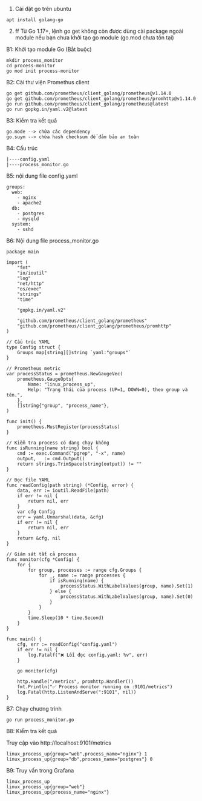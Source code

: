 1. Cài đặt go trên ubuntu
```
apt install golang-go
```

2. ff
Từ Go 1.17+, lệnh go get không còn được dùng cài package ngoài module nếu bạn chưa khởi tạo go module (go.mod chưa tồn tại)

B1: Khởi tạo module Go (Bắt buộc)
```
mkdir process_monitor
cd process-monitor
go mod init process-monitor
```

B2: Cài thư viện Promethus client
```
go get github.com/prometheus/client_golang/prometheus@v1.14.0
go get github.com/prometheus/client_golang/prometheus/promhttp@v1.14.0
go run github.com/prometheus/client_golang/prometheus@latest
go run gopkg.in/yaml.v2@latest
```

B3: Kiểm tra kết quả
```
go.mode --> chứa các dependency
go.suym --> chứa hash checksum để đảm bảo an toàn
```

B4: Cấu trúc 
```
|----config.yaml
|----process_monitor.go
```

B5: nội dung file config.yaml
```
groups:
  web:
    - nginx
    - apache2
  db:
    - postgres
    - mysqld
  system:
    - sshd
```

B6: Nội dung file process_monitor.go
```
package main

import (
	"fmt"
	"io/ioutil"
	"log"
	"net/http"
	"os/exec"
	"strings"
	"time"

	"gopkg.in/yaml.v2"

	"github.com/prometheus/client_golang/prometheus"
	"github.com/prometheus/client_golang/prometheus/promhttp"
)

// Cấu trúc YAML
type Config struct {
	Groups map[string][]string `yaml:"groups"`
}

// Prometheus metric
var processStatus = prometheus.NewGaugeVec(
	prometheus.GaugeOpts{
		Name: "linux_process_up",
		Help: "Trạng thái của process (UP=1, DOWN=0), theo group và tên.",
	},
	[]string{"group", "process_name"},
)

func init() {
	prometheus.MustRegister(processStatus)
}

// Kiểm tra process có đang chạy không
func isRunning(name string) bool {
	cmd := exec.Command("pgrep", "-x", name)
	output, _ := cmd.Output()
	return strings.TrimSpace(string(output)) != ""
}

// Đọc file YAML
func readConfig(path string) (*Config, error) {
	data, err := ioutil.ReadFile(path)
	if err != nil {
		return nil, err
	}
	var cfg Config
	err = yaml.Unmarshal(data, &cfg)
	if err != nil {
		return nil, err
	}
	return &cfg, nil
}

// Giám sát tất cả process
func monitor(cfg *Config) {
	for {
		for group, processes := range cfg.Groups {
			for _, name := range processes {
				if isRunning(name) {
					processStatus.WithLabelValues(group, name).Set(1)
				} else {
					processStatus.WithLabelValues(group, name).Set(0)
				}
			}
		}
		time.Sleep(10 * time.Second)
	}
}

func main() {
	cfg, err := readConfig("config.yaml")
	if err != nil {
		log.Fatalf("❌ Lỗi đọc config.yaml: %v", err)
	}

	go monitor(cfg)

	http.Handle("/metrics", promhttp.Handler())
	fmt.Println("✅ Process monitor running on :9101/metrics")
	log.Fatal(http.ListenAndServe(":9101", nil))
}

```

B7: Chạy chương trình
```
go run process_monitor.go
```

B8: Kiểm tra kết quả

Truy cập vào http://localhost:9101/metrics

```
linux_process_up{group="web",process_name="nginx"} 1
linux_process_up{group="db",process_name="postgres"} 0
```

B9: Truy vấn trong Grafana
```
linux_process_up
linux_process_up{group="web"}
linux_process_up{process_name="nginx"}
```
